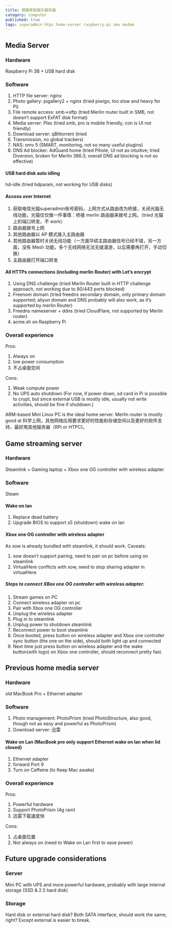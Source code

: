 ```yaml
---
title: 搭建家庭娱乐服务器
category: computer
published: true
tags: superadmin htpc home-server raspberry-pi omv modem
---
```


## Media Server

### Hardware

Raspberry Pi 3B + USB hard disk

### Software

1. HTTP file server: nginx
2. Photo gallery: pigallery2 + nginx (tried piwigo, too slow and heavy for Pi)
3. File remote access: smb->sftp (tried Merlin router built in SMB, not doesn’t support ExFAT disk format)
4. Media server: Plex (tried smb, pro is mobile friendly, con is UI not friendly)
5. Download server: qBittorrent (tried
6. Transmission, no global trackers)
7. NAS: omv 5 (SMART, monitoring, not so many useful plugins)
8. DNS Ad blocker: AdGuard home (tried Pihole, UI not as intuitive; tried Diversion, broken for Merlin 386.3; overall DNS ad blocking is not so effective)

#### USB hard disk auto idling

hd-idle (tried hdparam, not working for USB disks)

#### Access over Internet

1. 获取电信光猫superadmin账号密码，上网方式从路由改为桥接，关闭光猫无线功能，光猫仅仅做一件事情：桥接 merlin 路由器来拨号上网。（tried 光猫上的端口转发，不 work）
2. 路由器拨号上网
3. 其他路由器以 AP 模式接入主路由器
4. 其他路由器暂时关闭无线功能（一方面华硕主路由器信号已经不错，另一方面，没有 Mesh 功能，多个无线网络无法无缝漫游，以后需要再打开，手动切换）
5. 主路由器打开端口转发

#### All HTTPs connections (including merlin Router) with Let’s encrypt

1. Using DNS challenge (tried Merlin Router built in HTTP challenge approach, not working due to 80/443 ports blocked)
2. Freenom domain (tried freedns secondary domain, only primary domain supported; aliyun domain and DNS probably will also work, as it’s supported by merlin Router)
3. Freedns nameserver + ddns (tried CloudFlare, not supported by Merlin router)
4. acme.sh on Raspberry Pi

### Overall experience

Pros:

1. Always on
2. low power consumption
3. 不占桌面空间

Cons:

1. Weak compute power
2. No UPS auto shutdown (For now, if power down, sd card in Pi is possible to crupt, but since external USB is mostly idle, usually not write activities, should be fine if shutdown.)

ARM-based Mini Linux PC is the ideal home server. Merlin router is mostly good at 科学上网，其他网络应用要求更好的性能和存储空间以及更好的软件支持，最好用其他服务器（RPi or HTPC)。

## Game streaming server

### Hardware

Steamlink + Gaming laptop + Xbox one OG controller with wireless adapter

### Software

Steam

#### Wake on lan

1. Replace dead battery
2. Upgrade BIOS to support s5 (shutdown) wake on lan

#### Xbox one OG controller with wireless adapter

As xow is already bundled with steamlink, it should work. Caveats:

1. xow doesn’t support pairing, need to pair on pc before using on steamlink
2. VirtualHere conflicts with xow, need to stop sharing adapter in virtualHere

##### Steps to connect XBox one OG controller with wireless adapter:

1. Stream games on PC
2. Connect wireless adapter on pc
3. Pair with Xbox one OG controller
4. Unplug the wireless adapter
5. Plug in to steamlink
6. Unplug power to shutdown steamlink
7. Reconnect power to boot steamlink
8. Once booted, press button on wireless adapter and Xbox one controller sync button (the one on the side), should both light up and connected
9. Next time just press button on wireless adapter and the wake button(with logo) on Xbox one controller, should reconnect pretty fast.

## Previous home media server

### Hardware

old MacBook Pro + Ethernet adapter

### Software

1. Photo management: PhotoPrism (tried PhotoStructure, also good, though not as easy and powerful as PhotoPrism)
2. Download server: 迅雷

#### Wake on Lan (MacBook pro only support Ethernet wake on lan when lid closed)

1. Ethernet adapter
2. forward Port 9
3. Turn on Caffeine (to Keep Mac awake)

### Overall experience

Pros:

1. Powerful hardware
2. Support PhotoPrism (4g ram)
3. 迅雷下载速度快

Cons:

1. 占桌面位置
2. Not always on (need to Wake on Lan first to save power)

## Future upgrade considerations

### Server

Mini PC with UPS and more powerful hardware, probably with large internal storage (SSD & 2.5 hard disk)

### Storage

Hard disk or external hard disk? Both SATA interface, should work the same, right? Except external is easier to break.
